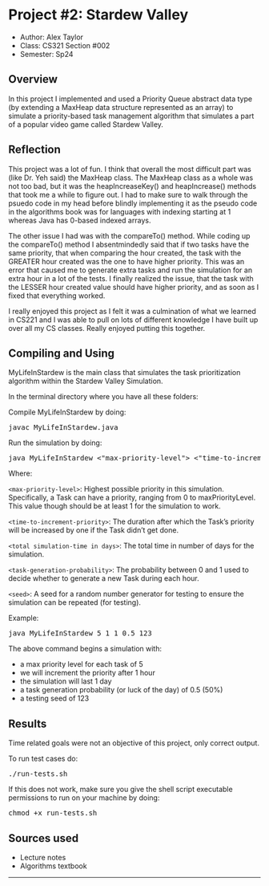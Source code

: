# Project #2: Stardew Valley

* Author: Alex Taylor
* Class: CS321 Section #002
* Semester: Sp24

## Overview

In this project I implemented and used a Priority Queue abstract data type 
(by extending a MaxHeap data structure represented as an array) to simulate a priority-based task management algorithm that simulates a part
of a popular video game called Stardew Valley. 

## Reflection

This project was a lot of fun. I think that overall the most difficult
part was (like Dr. Yeh said) the MaxHeap class. The MaxHeap class as a whole
was not too bad, but it was the heapIncreaseKey() and heapIncrease() methods
that took me a while to figure out. I had to make sure to walk through the 
psuedo code in my head before blindly implementing it as the pseudo code
in the algorithms book was for languages with indexing starting at 1 whereas
Java has 0-based indexed arrays.

The other issue I had was with the compareTo() method. While coding up
the compareTo() method I absentmindedly said that if two tasks have the 
same priority, that when comparing the hour created, the task with
the GREATER hour created was the one to have higher priority. This was
an error that caused me to generate extra tasks and run the simulation for
an extra hour in a lot of the tests. I finally realized the issue, that
the task with the LESSER hour created value should have higher priority,
and as soon as I fixed that everything worked. 

I really enjoyed this project as I felt it was a culmination of what we 
learned in CS221 and I was able to pull on lots of different knowledge
I have built up over all my CS classes. Really enjoyed putting this
together.

## Compiling and Using

MyLifeInStardew is the main class that simulates the task prioritization algorithm within the Stardew Valley Simulation.

In the terminal directory where you have all these folders: 

Compile MyLifeInStardew by doing:
<pre>
javac MyLifeInStardew.java
</pre>
Run the simulation by doing:
<pre>
java MyLifeInStardew <"max-priority-level"> <"time-to-increment-priority"> <"total simulation-time in days"> <"task-generation-probability"> [<"seed">]
</pre>

Where:

`<max-priority-level>`: Highest possible priority in this simulation. Specifically, a Task can have a priority, ranging from 0 to maxPriorityLevel. This value though should be at least 1 for the simulation to work.

`<time-to-increment-priority>`: The duration after which the Task’s priority will be increased by one if the Task didn’t get done.

`<total simulation-time in days>`: The total time in number of days for the simulation.

`<task-generation-probability>`: The probability between 0 and 1 used to decide whether to generate a new Task during each hour.

`<seed>`: A seed for a random number generator for testing to ensure the simulation can be repeated (for testing).

Example: 
<pre>
java MyLifeInStardew 5 1 1 0.5 123
</pre>
The above command begins a simulation with:
- a max priority level for each task of 5 
- we will increment the priority after 1 hour 
- the simulation will last 1 day 
- a task generation probability (or luck of the day) of 0.5 (50%)
- a testing seed of 123

## Results 

Time related goals were not an objective of this project, only correct output.

To run test cases do:
<pre>
./run-tests.sh
</pre>

If this does not work, make sure you give the shell script 
executable permissions to run on your machine by doing:
<pre>
chmod +x run-tests.sh
</pre>

## Sources used

- Lecture notes
- Algorithms textbook

----------
